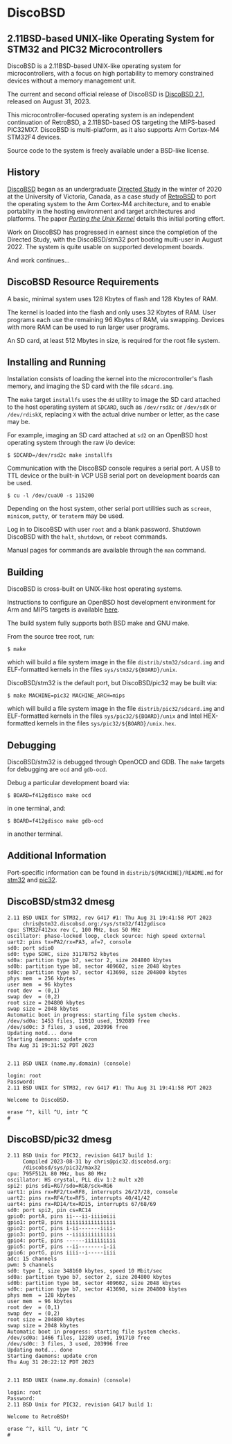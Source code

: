 DiscoBSD
========

2.11BSD-based UNIX-like Operating System for STM32 and PIC32 Microcontrollers
-----------------------------------------------------------------------------

DiscoBSD is a 2.11BSD-based UNIX-like operating system for microcontrollers,
with a focus on high portability to memory constrained devices without a
memory management unit.

The current and second official release of DiscoBSD is [DiscoBSD 2.1][1],
released on August 31, 2023.

This microcontroller-focused operating system is an independent continuation
of RetroBSD, a 2.11BSD-based OS targeting the MIPS-based PIC32MX7.
DiscoBSD is multi-platform, as it also supports Arm Cortex-M4 STM32F4 devices.

Source code to the system is freely available under a BSD-like license.

History
-------

[DiscoBSD][2] began as an undergraduate [Directed Study][3] in the winter of
2020 at the University of Victoria, Canada, as a case study of [RetroBSD][4]
to port the operating system to the Arm Cortex-M4 architecture, and to enable
portabilty in the hosting environment and target architectures and platforms.
The paper [*Porting the Unix Kernel*][5] details this initial porting effort.

Work on DiscoBSD has progressed in earnest since the completion of the
Directed Study, with the DiscoBSD/stm32 port booting multi-user in
August 2022. The system is quite usable on supported development boards.

And work continues...

[1]: https://github.com/chettrick/discobsd/releases/tag/DISCOBSD_2_1
[2]: http://DiscoBSD.org
[3]: https://github.com/chettrick/CSC490
[4]: https://RetroBSD.org
[5]: https://github.com/chettrick/CSC490/raw/master/project_outputs/Porting_the_Unix_Kernel-CSC490-Christopher_Hettrick.pdf

DiscoBSD Resource Requirements
------------------------------

A basic, minimal system uses 128 Kbytes of flash and 128 Kbytes of RAM.

The kernel is loaded into the flash and only uses 32 Kbytes of RAM.
User programs each use the remaining 96 Kbytes of RAM, via swapping.
Devices with more RAM can be used to run larger user programs.

An SD card, at least 512 Mbytes in size, is required for the root file system.

Installing and Running
----------------------

Installation consists of loading the kernel into the microcontroller's flash
memory, and imaging the SD card with the file `sdcard.img`.

The `make` target `installfs` uses the `dd` utility to image the SD card
attached to the host operating system at `SDCARD`, such as `/dev/rsdXc` or
`/dev/sdX` or `/dev/rdiskX`, replacing `X` with the actual drive number or
letter, as the case may be.

For example, imaging an SD card attached at `sd2` on an OpenBSD host
operating system through the raw i/o device:

    $ SDCARD=/dev/rsd2c make installfs

Communication with the DiscoBSD console requires a serial port. A USB to TTL
device or the built-in VCP USB serial port on development boards can be used.

    $ cu -l /dev/cuaU0 -s 115200

Depending on the host system, other serial port utilities such as `screen`,
`minicom`, `putty`, or `teraterm` may be used.

Log in to DiscoBSD with user `root` and a blank password.
Shutdown DiscoBSD with the `halt`, `shutdown`, or `reboot` commands.

Manual pages for commands are available through the `man` command.

Building
--------

DiscoBSD is cross-built on UNIX-like host operating systems.

Instructions to configure an OpenBSD host development environment for
Arm and MIPS targets is available [here][6].

The build system fully supports both BSD make and GNU make.

From the source tree root, run:

    $ make

which will build a file system image in the file `distrib/stm32/sdcard.img`
and ELF-formatted kernels in the files `sys/stm32/${BOARD}/unix`.

DiscoBSD/stm32 is the default port, but DiscoBSD/pic32 may be built via:

    $ make MACHINE=pic32 MACHINE_ARCH=mips

which will build a file system image in the file `distrib/pic32/sdcard.img`
and ELF-formatted kernels in the files `sys/pic32/${BOARD}/unix` and
Intel HEX-formatted kernels in the files `sys/pic32/${BOARD}/unix.hex`.

[6]: tools/openbsd/README.md

Debugging
---------

DiscoBSD/stm32 is debugged through OpenOCD and GDB. The `make` targets for
debugging are `ocd` and `gdb-ocd`.

Debug a particular development board via:

    $ BOARD=f412gdisco make ocd

in one terminal, and:

    $ BOARD=f412gdisco make gdb-ocd

in another terminal.

Additional Information
----------------------

Port-specific information can be found in `distrib/${MACHINE}/README.md`
for [stm32][7] and [pic32][8].

[7]: distrib/stm32/README.md
[8]: distrib/pic32/README.md

DiscoBSD/stm32 dmesg
--------------------

```
2.11 BSD UNIX for STM32, rev G417 #1: Thu Aug 31 19:41:58 PDT 2023
     chris@stm32.discobsd.org:/sys/stm32/f412gdisco
cpu: STM32F412xx rev C, 100 MHz, bus 50 MHz
oscillator: phase-locked loop, clock source: high speed external
uart2: pins tx=PA2/rx=PA3, af=7, console
sd0: port sdio0
sd0: type SDHC, size 31178752 kbytes
sd0a: partition type b7, sector 2, size 204800 kbytes
sd0b: partition type b8, sector 409602, size 2048 kbytes
sd0c: partition type b7, sector 413698, size 204800 kbytes
phys mem  = 256 kbytes
user mem  = 96 kbytes
root dev  = (0,1)
swap dev  = (0,2)
root size = 204800 kbytes
swap size = 2048 kbytes
Automatic boot in progress: starting file system checks.
/dev/sd0a: 1453 files, 11910 used, 192089 free
/dev/sd0c: 3 files, 3 used, 203996 free
Updating motd... done
Starting daemons: update cron 
Thu Aug 31 19:31:52 PDT 2023


2.11 BSD UNIX (name.my.domain) (console)

login: root
Password:
2.11 BSD UNIX for STM32, rev G417 #1: Thu Aug 31 19:41:58 PDT 2023

Welcome to DiscoBSD.

erase ^?, kill ^U, intr ^C
# 
```

DiscoBSD/pic32 dmesg
--------------------

```
2.11 BSD Unix for PIC32, revision G417 build 1:
     Compiled 2023-08-31 by chris@pic32.discobsd.org:
     /discobsd/sys/pic32/max32
cpu: 795F512L 80 MHz, bus 80 MHz
oscillator: HS crystal, PLL div 1:2 mult x20
spi2: pins sdi=RG7/sdo=RG8/sck=RG6
uart1: pins rx=RF2/tx=RF8, interrupts 26/27/28, console
uart2: pins rx=RF4/tx=RF5, interrupts 40/41/42
uart4: pins rx=RD14/tx=RD15, interrupts 67/68/69
sd0: port spi2, pin cs=RC14
gpio0: portA, pins ii---ii-iiiioiii
gpio1: portB, pins iiiiiiiiiiiiiiii
gpio2: portC, pins i-ii-------iiii-
gpio3: portD, pins --iiiiiiiiiiiiii
gpio4: portE, pins ------iiiiiiiiii
gpio5: portF, pins --ii--------i-ii
gpio6: portG, pins iiii--i-----iiii
adc: 15 channels
pwm: 5 channels
sd0: type I, size 348160 kbytes, speed 10 Mbit/sec
sd0a: partition type b7, sector 2, size 204800 kbytes
sd0b: partition type b8, sector 409602, size 2048 kbytes
sd0c: partition type b7, sector 413698, size 204800 kbytes
phys mem  = 128 kbytes
user mem  = 96 kbytes
root dev  = (0,1)
swap dev  = (0,2)
root size = 204800 kbytes
swap size = 2048 kbytes
Automatic boot in progress: starting file system checks.
/dev/sd0a: 1466 files, 12289 used, 191710 free
/dev/sd0c: 3 files, 3 used, 203996 free
Updating motd... done
Starting daemons: update cron 
Thu Aug 31 20:22:12 PDT 2023


2.11 BSD UNIX (name.my.domain) (console)

login: root
Password:
2.11 BSD Unix for PIC32, revision G417 build 1:

Welcome to RetroBSD!

erase ^?, kill ^U, intr ^C
# 
```
